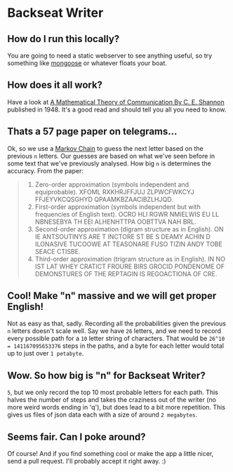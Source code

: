 Backseat Writer
===============

How do I run this locally?
--------------------------
You are going to need a static webserver to see anything useful, so try something like [mongoose](https://code.google.com/p/mongoose) or whatever floats your boat.

How does it all work?
---------------------
Have a look at [A Mathematical Theory of Communication By C. E. Shannon](http://cm.bell-labs.com/cm/ms/what/shannonday/shannon1948.pdf) published in 1948. It's a good read and should tell you all you need to know.

Thats a 57 page paper on telegrams... 
-------------------------------------
Ok, so we use a [Markov Chain](http://en.wikipedia.org/wiki/Markov_chain) to guess the next letter based on the previous `n` letters. Our guesses are based on what we've seen before in some text that we've previously analysed. How big `n` is determines the accuracy. From the paper:

>1. Zero-order approximation (symbols independent and equiprobable).
>	XFOML RXKHRJFFJUJ ZLPWCFWKCYJ FFJEYVKCQSGHYD QPAAMKBZAACIBZLHJQD.
>2. First-order approximation (symbols independent but with frequencies of English text).
>	OCRO HLI RGWR NMIELWIS EU LL NBNESEBYA TH EEI ALHENHTTPA OOBTTVA NAH BRL.
>3. Second-order approximation (digram structure as in English).
>	ON IE ANTSOUTINYS ARE T INCTORE ST BE S DEAMY ACHIN D ILONASIVE TUCOOWE AT TEASONARE FUSO TIZIN ANDY TOBE SEACE CTISBE.
>4. Third-order approximation (trigram structure as in English).
>	IN NO IST LAT WHEY CRATICT FROURE BIRS GROCID PONDENOME OF DEMONSTURES OF THE REPTAGIN IS REGOACTIONA OF CRE.

Cool! Make "n" massive and we will get proper English!
-------------------------------
Not as easy as that, sadly. Recording all the probabilities given the previous `n` letters doesn't scale well. Say we have `26` letters, and we need to record every possible path for a `10` letter string of characters. That would be `26^10 = 141167095653376` steps in the paths, and a byte for each letter would total up to just over `1 petabyte`.

Wow. So how big is "n" for Backseat Writer?
-------------------------------------------
`5`, but we only record the top 10 most probable letters for each path. This halves the number of steps and takes the craziness out of the writer (no more weird words ending in 'q'), but does lead to a bit more repetition. This gives us files of json data each with a size of around `2 megabytes`.

Seems fair. Can I poke around?
------------------------------

Of course! And if you find something cool or make the app a little nicer, send a pull request. I'll probably accept it right away. :)